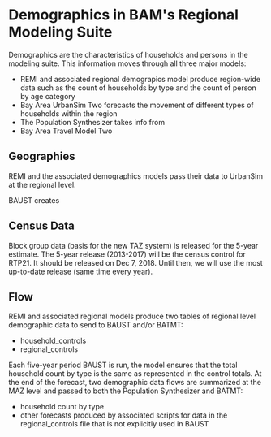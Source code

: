 # Demographics in BAM's Regional Modeling Suite

Demographics are the characteristics of households and persons in the modeling suite. This information moves through all three major models:
* REMI and associated regional demograpics model produce region-wide data such as the count of households by type and the count of person by age category
* Bay Area UrbanSim Two forecasts the movement of different types of households within the region
* The Population Synthesizer takes info from 
* Bay Area Travel Model Two 



## Geographies
REMI and the associated demographics models pass their data to UrbanSim at the regional level.

BAUST creates 



## Census Data

Block group data (basis for the new TAZ system) is released for the 5-year estimate. The 5-year release (2013-2017) will be the census control for RTP21. It should be released on Dec 7, 2018. Until then, we will use the most up-to-date release (same time every year). 


## Flow
REMI and associated regional models produce two tables of regional level demographic data to send to BAUST and/or BATMT:
* household_controls
* regional_controls

Each five-year period BAUST is run, the model ensures that the total household count by type is the same as represented in the control totals. At the end of the forecast, two demographic data flows are summarized at the MAZ level and passed to both the Population Synthesizer and BATMT:
* household count by type
* other forecasts produced by associated scripts  for data in the regional_controls file that is not explicitly used in BAUST


